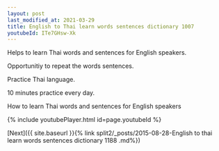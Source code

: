 ```yaml
---
layout: post
last_modified_at: 2021-03-29
title: English to Thai learn words sentences dictionary 1007 
youtubeId: ITe7GHsw-Xk
---
```

 
 
Helps to learn Thai words and sentences for English speakers.

Opportunitiy to repeat the words sentences. 

Practice Thai language. 
 
10 minutes practice every day. 
 
How to learn Thai words and sentences for English speakers 
 
{% include youtubePlayer.html id=page.youtubeId %}
 
 
[Next]({{ site.baseurl }}{% link  split2/_posts/2015-08-28-English to thai learn words sentences dictionary 1188 .md%})
 
